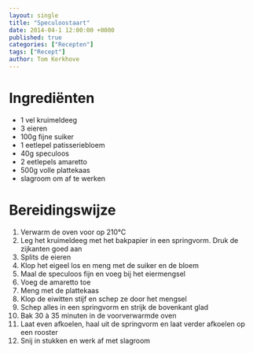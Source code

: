 ```yaml
---
layout: single
title: "Speculoostaart"
date: 2014-04-1 12:00:00 +0000
published: true
categories: ["Recepten"]
tags: ["Recept"]
author: Tom Kerkhove
---
```


# Ingrediënten

- 1 vel kruimeldeeg
- 3 eieren
- 100g fijne suiker
- 1 eetlepel patisseriebloem
- 40g speculoos
- 2 eetlepels amaretto
- 500g volle plattekaas
- slagroom om af te werken

# Bereidingswijze

1. Verwarm de oven voor op 210°C
2. Leg het kruimeldeeg met het bakpapier in een springvorm. Druk de zijkanten goed aan
3. Splits de eieren
4. Klop het eigeel los en meng met de suiker en de bloem
5. Maal de speculoos fijn en voeg bij het eiermengsel
6. Voeg de amaretto toe
7. Meng met de plattekaas
8. Klop de eiwitten stijf en schep ze door het mengsel
9. Schep alles in een springvorm en strijk de bovenkant glad
10. Bak 30 à 35 minuten in de voorverwarmde oven
11. Laat even afkoelen, haal uit de springvorm en laat verder afkoelen op een rooster
12. Snij in stukken en werk af met slagroom